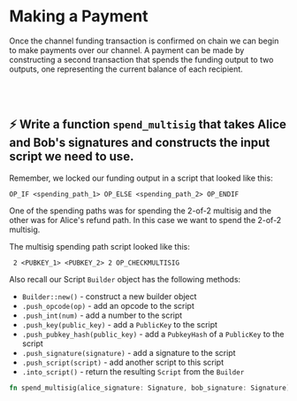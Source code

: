 # Making a Payment

Once the channel funding transaction is confirmed on chain we can begin to make payments over our channel.  A payment can be made by constructing a second transaction that spends the funding output to two outputs, one representing the current balance of each recipient.


<br/><br/>

## ⚡️ Write a function `spend_multisig` that takes Alice and Bob's signatures and constructs the input script we need to use.


Remember, we locked our funding output in a script that looked like this:

```
OP_IF <spending_path_1> OP_ELSE <spending_path_2> OP_ENDIF 
```

One of the spending paths was for spending the 2-of-2 multisig and the other was for Alice's refund path.  In this case we want to spend the 2-of-2 multisig.

The multisig spending path script looked like this:

```
 2 <PUBKEY_1> <PUBKEY_2> 2 OP_CHECKMULTISIG 
```

Also recall our Script `Builder` object has the following methods:

* `Builder::new()` - construct a new builder object
* `.push_opcode(op)` - add an opcode to the script
* `.push_int(num)` - add a number to the script
* `.push_key(public_key)` - add a `PublicKey` to the script
* `.push_pubkey_hash(public_key)` - add a `PubkeyHash` of a `PublicKey` to the script
* `.push_signature(signature)` - add a signature to the script
* `.push_script(script)` - add another script to this script
* `.into_script()` - return the resulting `Script` from the `Builder`  


```rust
fn spend_multisig(alice_signature: Signature, bob_signature: Signature) -> Script {}
```
